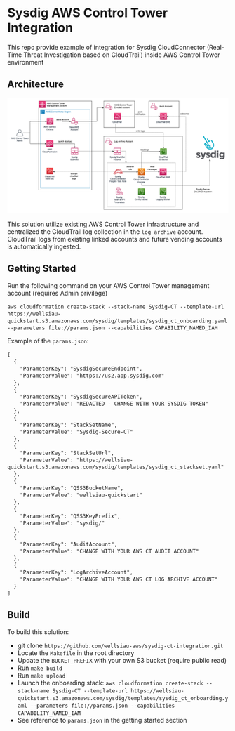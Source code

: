 # Sysdig AWS Control Tower Integration

This repo provide example of integration for Sysdig CloudConnector (Real-Time Threat Investigation based on CloudTrail) inside AWS Control Tower environment

## Architecture

![Architecture Diagram](Sysdig-CT-Arch-diagram.png)

This solution utilize existing AWS Control Tower infrastructure and centralized the CloudTrail log collection in the `log archive` account. CloudTrail logs from existing linked accounts and future vending accounts is automatically ingested.

## Getting Started 

Run the following command on your AWS Control Tower management account (requires Admin privilege)

```
aws cloudformation create-stack --stack-name Sysdig-CT --template-url https://wellsiau-quickstart.s3.amazonaws.com/sysdig/templates/sysdig_ct_onboarding.yaml --parameters file://params.json --capabilities CAPABILITY_NAMED_IAM
```

Example of the `params.json`:

```
[
  {
    "ParameterKey": "SysdigSecureEndpoint",
    "ParameterValue": "https://us2.app.sysdig.com"
  }, 
  {
    "ParameterKey": "SysdigSecureAPIToken",
    "ParameterValue": "REDACTED - CHANGE WITH YOUR SYSDIG TOKEN"
  },
  {
    "ParameterKey": "StackSetName",
    "ParameterValue": "Sysdig-Secure-CT"
  },
  {
    "ParameterKey": "StackSetUrl",
    "ParameterValue": "https://wellsiau-quickstart.s3.amazonaws.com/sysdig/templates/sysdig_ct_stackset.yaml"
  },
  {
    "ParameterKey": "QSS3BucketName",
    "ParameterValue": "wellsiau-quickstart"
  },
  {
    "ParameterKey": "QSS3KeyPrefix",
    "ParameterValue": "sysdig/"
  },
  {
    "ParameterKey": "AuditAccount",
    "ParameterValue": "CHANGE WITH YOUR AWS CT AUDIT ACCOUNT"
  },
  {
    "ParameterKey": "LogArchiveAccount",
    "ParameterValue": "CHANGE WITH YOUR AWS CT LOG ARCHIVE ACCOUNT"
  }
]
```

## Build

To build this solution:
- git clone `https://github.com/wellsiau-aws/sysdig-ct-integration.git`
- Locate the `Makefile` in the root directory
- Update the `BUCKET_PREFIX` with your own S3 bucket (require public read)
- Run `make build`
- Run `make upload`
- Launch the onboarding stack: `aws cloudformation create-stack --stack-name Sysdig-CT --template-url https://wellsiau-quickstart.s3.amazonaws.com/sysdig/templates/sysdig_ct_onboarding.yaml --parameters file://params.json --capabilities CAPABILITY_NAMED_IAM`
- See reference to `params.json` in the getting started section
